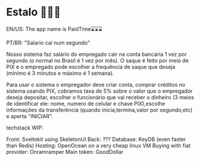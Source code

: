 # Estalo 🫰🫰🫰
EN/US:
The app name is PaidTime⌛⌛⌛




PT/BR:
"Salario cai num segundo"

Nosso sistema faz salário do empregado cair na conta bancária 1 vez por segundo (o normal no Brasil  é 1 vez por mês). O saque é feito por meio de PIX e o empregado pode escolher a frequência de saque que deseja (mínimo é 3 minutos e máximo é 1 semana).

Para usar o sistema o empregador deve criar conta, comprar créditos no sistema usando PIX, cobramos taxa de 5% sobre o valor que o empregador deseja depositar, escolher o funcionário que vai receber o dinheiro (3 meios de identificar ele: nome, numero de celular e chave PIX),escolhe informações da transferência (quando inicia,termina,valor por segundo,etc) e aperta "INICIAR".

techstack WIP:

Front: Sveltekit using SkeletonUI
Back: ???
Database: KeyDB (even faster than Redis)
Hosting: OpenOcean on a very cheap linux VM
Buying with fiat provider: Onramramper
Main token: GoodDollar
